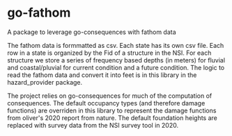 # go-fathom

A package to leverage go-consequences with fathom data

The fathom data is formmatted as csv. Each state has its own csv file. Each row in a state is organized by the Fid of a structure in the NSI. For each structure we store a series of frequency based depths (in meters) for fluvial and coastal/pluvial for current condition and a future condition. The logic to read the fathom data and convert it into feet is in this library in the hazard_provider package.

The project relies on go-consequences for much of the computation of consequences. The default occupancy types (and therefore damage functions) are overriden in this library to represent the damage functions from oliver's 2020 report from nature. The default foundation heights are replaced with survey data from the NSI survey tool in 2020. 
